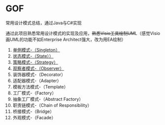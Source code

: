 # GOF
常用设计模式总结，通过Java与C#实现

通过此项目熟悉常用设计模式的实现及应用，~~熟悉Visio工具绘制UM~~L（感觉Visio画UML的功能不如Enterprise Architect强大，改为用EA绘制）

1. [单例模式-（Singleton）](https://github.com/tangming579/GOF/tree/master/src/1-Singleton.md)
2. [状态模式-（State））](https://github.com/tangming579/GOF/tree/master/src/2-State.md)
3. [策略模式-（Strategy）](https://github.com/tangming579/GOF/tree/master/src/2-Strategy.md)
4. [观察者模式-（Observer）](https://github.com/tangming579/GOF/tree/master/src/3-Observer.md)
5. 装饰器模式-（Decorator）
6. 适配器模式-（Adapter）
7. 模板方法模式-（Template）
8. 工厂模式-（Factory）
9. 抽象工厂模式-（Abstract Factory）
10. 职责链模式-（Chain of Responsibility）
11. 桥接模式-（Bridge）
12. 外观模式-（Facade）
